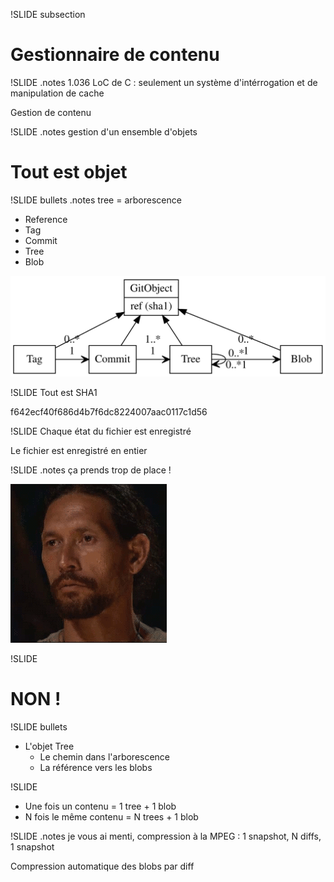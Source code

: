 !SLIDE subsection
# Gestionnaire de contenu #

!SLIDE
.notes 1.036 LoC de C : seulement un système d'intérrogation et de manipulation de cache

Gestion de contenu

!SLIDE
.notes gestion d'un ensemble d'objets

# Tout est objet #

!SLIDE bullets
.notes tree = arborescence

* Reference
* Tag
* Commit
* Tree
* Blob

![Pseudo-UML](classes.svg)

!SLIDE
Tout est SHA1

f642ecf40f686d4b7f6dc8224007aac0117c1d56

!SLIDE
Chaque état du fichier est enregistré

Le fichier est enregistré en entier

!SLIDE
.notes ça prends trop de place !

![Oh](oh.gif)

!SLIDE
# NON !

!SLIDE bullets
  * L'objet Tree
    * Le chemin dans l'arborescence
    * La référence vers les blobs

!SLIDE
* Une fois un contenu = 1 tree + 1 blob
* N fois le même contenu = N trees + 1 blob

!SLIDE
.notes je vous ai menti, compression à la MPEG : 1 snapshot, N diffs, 1 snapshot

Compression automatique des blobs par diff
